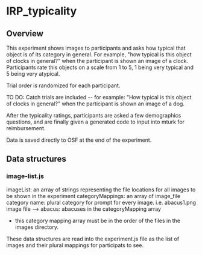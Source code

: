 # IRP_typicality

## Overview 
This experiment shows images to participants and asks how typical that object is of its category in general. 
For example, "how typical is this object of clocks in general?" when the participant is shown an image of a clock. 
Participants rate this objects on a scale from 1 to 5, 1 being very typical and 5 being very atypical. 

Trial order is randomized for each participant. 

TO DO: Catch trials are included -- for example: "How typical is this object of clocks in general?" when the participant is shown an image of a dog. 

After the typicality ratings, participants are asked a few demographics questions, and are finally given a generated code to input into mturk for reimbursement. 

Data is saved directly to OSF at the end of the experiment. 

## Data structures

### image-list.js 

imageList: an array of strings representing the file locations for all images to be shown in the experiment
categoryMappings: an array of image_file category name: plural category for prompt for every image. 
  i.e. abacus1.png image file --> abacus: abacuses in the categoryMapping array
  * this category mapping array must be in the order of the files in the images directory. 

These data structures are read into the experiment.js file as the list of images and their plural mappings for participats to see. 
